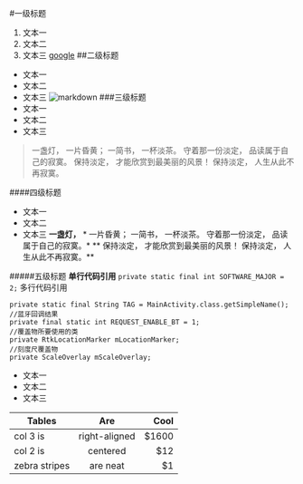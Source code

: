 #一级标题
1. 文本一
2. 文本二
3. 文本三
[google](http://www.google.com)
##二级标题
- 文本一
- 文本二
- 文本三
![markdown](http://upload-images.jianshu.io/upload_images/259-90ac0f366310f464.jpg?imageMogr2/auto-orient/strip%7CimageView2/2/w/1240)
###三级标题
- 文本一
- 文本二
- 文本三
> 一盏灯， 一片昏黄； 一简书， 一杯淡茶。 守着那一份淡定， 品读属于自己的寂寞。 保持淡定， 才能欣赏到最美丽的风景！ 保持淡定， 人生从此不再寂寞。

####四级标题
- 文本一
- 文本二
- 文本三
**一盏灯，** * 一片昏黄； 一简书， 一杯淡茶。 守着那一份淡定， 品读属于自己的寂寞。* ** 保持淡定， 才能欣赏到最美丽的风景！ 保持淡定， 人生从此不再寂寞。**

#####五级标题
**单行代码引用**
`private static final int SOFTWARE_MAJOR = 2;`
多行代码引用
```
private static final String TAG = MainActivity.class.getSimpleName();
//蓝牙回调结果
private final static int REQUEST_ENABLE_BT = 1;
//覆盖物所要使用的类
private RtkLocationMarker mLocationMarker;
//刻度尺覆盖物
private ScaleOverlay mScaleOverlay;
```
- 文本一
- 文本二
- 文本三

| Tables        | Are           | Cool  |
| ------------- |:-------------:| -----:|
| col 3 is      | right-aligned | $1600 |
| col 2 is      | centered      |   $12 |
| zebra stripes | are neat      |    $1 |
